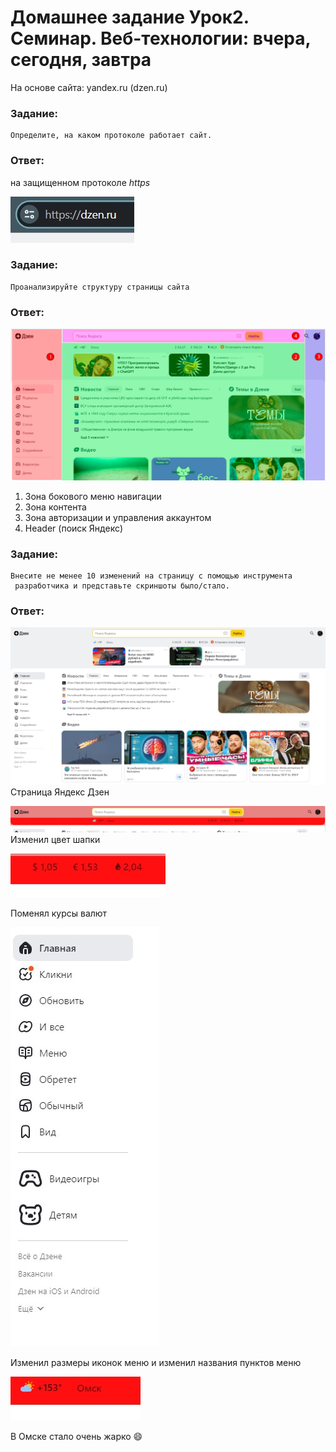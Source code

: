 # Домашнее задание Урок2. Семинар. Веб-технологии: вчера, сегодня, завтра

На основе сайта: yandex.ru (dzen.ru)

### Задание: 
```
Определите, на каком протоколе работает сайт.
```

### Ответ:

на защищенном протоколе *https*

![Дзен](img/Protocol.jpg)

### Задание: 
```
Проанализируйте структуру страницы сайта
```

### Ответ:
![Дзен](img/dzen.png)

1. Зона бокового меню навигации
2. Зона контента
3. Зона авторизации и управления аккаунтом
4. Header (поиск Яндекс)

### Задание: 
```
Внесите не менее 10 изменений на страницу с помощью инструмента
 разработчика и представьте скриншоты было/стало.
```

### Ответ:

![Дзен](img/Origin.jpg)
Страница Яндекс Дзен

![header](img/Header.jpg)
Изменил цвет шапки

![Cources](img/Courses.jpg)

Поменял курсы валют

![](img/Icon%20Sizes.jpg)

Изменил размеры иконок меню и изменил названия пунктов меню

![](img/Weather.jpg)

В Омске стало очень жарко 😄